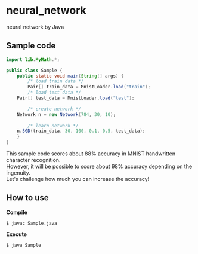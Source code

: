 # neural_network
neural network by Java

## Sample code
```java:Sample.java
import lib.MyMath.*;

public class Sample {
    public static void main(String[] args) {
        /* load train data */  
        Pair[] train_data = MnistLoader.load("train");
        /* load test data */
	Pair[] test_data = MnistLoader.load("test");

        /* create network */
	Network n = new Network(784, 30, 10);
        
        /* learn network */
	n.SGD(train_data, 30, 100, 0.1, 0.5, test_data);
    }
}
```

This sample code scores about 88% accuracy in MNIST handwritten character recognition.  
However, it will be possible to score about 98% accuracy depending on the ingenuity.  
Let's challenge how much you can increase the accuracy!

## How to use

**Compile**
```
$ javac Sample.java
```

**Execute**
```Execute
$ java Sample
```
